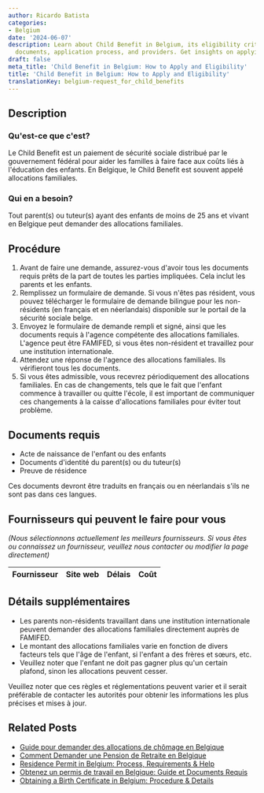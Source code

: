 ```yaml
---
author: Ricardo Batista
categories:
- Belgium
date: '2024-06-07'
description: Learn about Child Benefit in Belgium, its eligibility criteria, required
  documents, application process, and providers. Get insights on applying successfully.
draft: false
meta_title: 'Child Benefit in Belgium: How to Apply and Eligibility'
title: 'Child Benefit in Belgium: How to Apply and Eligibility'
translationKey: belgium-request_for_child_benefits
---
```


## Description
### Qu'est-ce que c'est?
Le Child Benefit est un paiement de sécurité sociale distribué par le gouvernement fédéral pour aider les familles à faire face aux coûts liés à l'éducation des enfants. En Belgique, le Child Benefit est souvent appelé allocations familiales.

### Qui en a besoin?
Tout parent(s) ou tuteur(s) ayant des enfants de moins de 25 ans et vivant en Belgique peut demander des allocations familiales.

## Procédure
1. Avant de faire une demande, assurez-vous d'avoir tous les documents requis prêts de la part de toutes les parties impliquées. Cela inclut les parents et les enfants.
2. Remplissez un formulaire de demande. Si vous n'êtes pas résident, vous pouvez télécharger le formulaire de demande bilingue pour les non-résidents (en français et en néerlandais) disponible sur le portail de la sécurité sociale belge.
3. Envoyez le formulaire de demande rempli et signé, ainsi que les documents requis à l'agence compétente des allocations familiales. L'agence peut être FAMIFED, si vous êtes non-résident et travaillez pour une institution internationale.
4. Attendez une réponse de l'agence des allocations familiales. Ils vérifieront tous les documents.
5. Si vous êtes admissible, vous recevrez périodiquement des allocations familiales. En cas de changements, tels que le fait que l'enfant commence à travailler ou quitte l'école, il est important de communiquer ces changements à la caisse d'allocations familiales pour éviter tout problème.

## Documents requis
- Acte de naissance de l'enfant ou des enfants
- Documents d'identité du parent(s) ou du tuteur(s)
- Preuve de résidence

Ces documents devront être traduits en français ou en néerlandais s'ils ne sont pas dans ces langues.

## Fournisseurs qui peuvent le faire pour vous
_(Nous sélectionnons actuellement les meilleurs fournisseurs. Si vous êtes ou connaissez un fournisseur, veuillez nous contacter ou modifier la page directement)_

| Fournisseur     |     Site web    |     Délais       |       Coût       |
| --------------- | --------------- |  :-------------: | :-------------: |

## Détails supplémentaires
- Les parents non-résidents travaillant dans une institution internationale peuvent demander des allocations familiales directement auprès de FAMIFED.
- Le montant des allocations familiales varie en fonction de divers facteurs tels que l'âge de l'enfant, si l'enfant a des frères et sœurs, etc.
- Veuillez noter que l'enfant ne doit pas gagner plus qu'un certain plafond, sinon les allocations peuvent cesser.

Veuillez noter que ces règles et réglementations peuvent varier et il serait préférable de contacter les autorités pour obtenir les informations les plus précises et mises à jour.


## Related Posts

- [Guide pour demander des allocations de chômage en Belgique](https://tramitit.com/fr/guides/belgium/demande_dallocations_de_chomage/)
- [Comment Demander une Pension de Retraite en Belgique](https://tramitit.com/fr/guides/belgium/demande_de_pension/)
- [Residence Permit in Belgium: Process, Requirements & Help](https://tramitit.com/fr/guides/belgium/demande_de_titre_de_sejour/)
- [Obtenez un permis de travail en Belgique: Guide et Documents Requis](https://tramitit.com/fr/guides/belgium/demande_de_permis_de_travail/)
- [Obtaining a Birth Certificate in Belgium: Procedure & Details](https://tramitit.com/fr/guides/belgium/demande_dacte_de_naissance/)